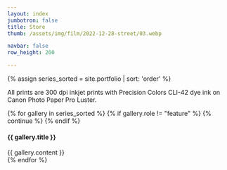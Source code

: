 ```yaml
---
layout: index
jumbotron: false
title: Store
thumb: /assets/img/film/2022-12-28-street/03.webp

navbar: false
row_height: 200

---
```


{% assign series_sorted = site.portfolio | sort: 'order' %}

All prints are 300 dpi inkjet prints with Precision Colors CLI-42 dye ink on Canon Photo Paper Pro Luster.

<!-- this is just an empty div to get the correct first-child starting point -->
<div></div>
{% for gallery in series_sorted %}
  {% if gallery.role != "feature" %}
    {% continue %}
  {% endif %}

<div class="film index">
  <h4>{{ gallery.title }}</h4>
  {{ gallery.content }}
</div>
{% endfor %}

<script type="text/javascript">
  window.galleryRowHeight = 250
  window.galleryRowTol = 0.3
</script>